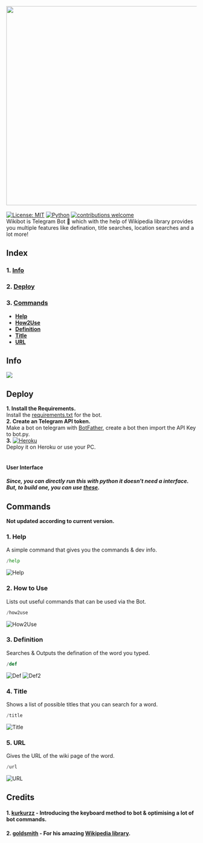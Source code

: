 [<img src="https://github.com/themagicalmammal/WikiBot/blob/master/Resources/logo.gif" width='527'/> <br /><br />](https://github.com/themagicalmammal/WikiBot)
[![License: MIT](https://img.shields.io/badge/License-MIT-yellow.svg)](https://github.com/themagicalmammal/WikiBot/blob/master/LICENSE)
[![Python](https://camo.githubusercontent.com/829ae006dcf8b49c63061f119aa3ee4ce50db7eaace948ca34799c7fc7eddad4/68747470733a2f2f696d672e736869656c64732e696f2f707970692f707976657273696f6e732f707954656c656772616d426f744150492e737667)](https://github.com/themagicalmammal/WikiBot/search?l=python)
[![contributions welcome](https://img.shields.io/badge/contributions-welcome-brightgreen.svg?style=flat)](https://github.com/themagicalmammal/WikiBot/pulls)<br />
Wikibot is Telegram Bot 🤖 which with the help of Wikipedia library provides you multiple features like defination, title searches, location searches and a lot more!

## Index

### 1. [Info](https://github.com/themagicalmammal/WikiBot#info)

### 2. [Deploy](https://github.com/themagicalmammal/WikiBot#deploy)

### 3. [Commands](https://github.com/themagicalmammal/WikiBot#bot-commands)
- **[Help](https://github.com/themagicalmammal/WikiBot#1-help)**
- **[How2Use](https://github.com/themagicalmammal/WikiBot#2-how-to-use)**
- **[Definition](https://github.com/themagicalmammal/WikiBot#3-definition)**
- **[Title](https://github.com/themagicalmammal/WikiBot#4-title)**
- **[URL](https://github.com/themagicalmammal/WikiBot#5-url)**

## Info
[<img src="https://github.com/themagicalmammal/WikiBot/blob/master/References/info.PNG" />](https://telegram.me/pro_wikibot) <br />

## Deploy
**1. Install the Requirements.** <br />
Install the [requirements.txt](https://raw.githubusercontent.com/themagicalmammal/WikiBot/master/requirements.txt) for the bot. <br />
**2. Create an Telegram API token.** <br />
Make a bot on telegram with [BotFather](https://telegram.me/BotFather), create a bot then import the API Key to bot.py. <br />
**3.** [![Heroku](https://camo.githubusercontent.com/6979881d5a96b7b18a057083bb8aeb87ba35fc279452e29034c1e1c49ade0636/68747470733a2f2f7777772e6865726f6b7563646e2e636f6d2f6465706c6f792f627574746f6e2e737667)](https://signup.heroku.com) <br />
Deploy it on Heroku or use your PC. <br /> <br />

#### User Interface
##### Since, you can directly run this with python it doesn't need a interface. But, to build one, you can use [these](https://github.com/themagicalmammal/WikiBot/tree/GUI).

## Commands
**Not updated according to current version.**
### 1. Help
A simple command that gives you the commands & dev info.
```python
/help
```

![Help](https://github.com/themagicalmammal/WikiBot/blob/master/References/help.PNG)

### 2. How to Use
Lists out useful commands that can be used via the Bot.
```python
/how2use
```

![How2Use](https://github.com/themagicalmammal/WikiBot/blob/master/References/how2use.PNG)

### 3. Definition
Searches & Outputs the defination of the word you typed.
```python
/def
```

![Def](https://github.com/themagicalmammal/WikiBot/blob/master/References/definition.PNG)
![Def2](https://github.com/themagicalmammal/WikiBot/blob/master/References/definition2.PNG)

### 4. Title
Shows a list of possible titles that you can search for a word.
```python
/title
```

![Title](https://github.com/themagicalmammal/WikiBot/blob/master/References/title.PNG)

### 5. URL
Gives the URL of the wiki page of the word.
```python
/url
```

![URL](https://github.com/themagicalmammal/WikiBot/blob/master/References/url.PNG)

## Credits

#### 1. [kurkurzz](https://github.com/kurkurzz) - Introducing the keyboard method to bot & optimising a lot of bot commands.

#### 2. [goldsmith](https://github.com/goldsmith) - For his amazing [Wikipedia library](https://github.com/goldsmith/Wikipedia).


